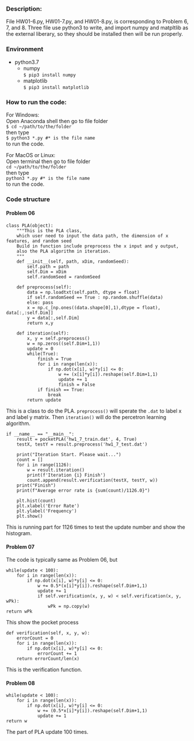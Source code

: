 ### Description:

File HW01-6.py, HW01-7.py, and HW01-8.py, is corresponding to Problem 6, 7, and 8. Three file use python3 to write, and import numpy and matpltlib as the external liberary, so they should be installed then will be run properly.

### Environment

+ python3.7
	+ numpy  
	`$ pip3 install numpy`	
	+ matplotlib  
	`$ pip3 install matplotlib`

### How to run the code:

For Windows:  
Open Anaconda shell then go to file folder  
`$ cd ~/path/to/the/folder`  
then type  
`$ python3 *.py #* is the file name`  
to run the code.  

For MacOS or Linux:   
Open terminal then go to file folder   
`cd ~/path/to/the/folder`  
then type  
`python3 *.py #* is the file name`  
to run the code.   


### Code structure
#### Problem 06
```
class PLA(object):
	"""This is the PLA class, 
	which user need to input the data path, the dimension of x features, and random seed
	Build in function include preprocess the x input and y output,
	also the PLA algorithm in iteration. 
	"""
	def __init__(self, path, xDim, randomSeed):
		self.path = path
		self.Dim = xDim
		self.randomSeed = randomSeed

	def preprocess(self):
		data = np.loadtxt(self.path, dtype = float)
		if self.randomSeed == True : np.random.shuffle(data) 
		else: pass
		x = np.c_[np.ones((data.shape[0],1),dtype = float), data[:,:self.Dim]]
		y = data[:,self.Dim]
		return x,y

	def iteration(self):
		x, y = self.preprocess()
		w = np.zeros((self.Dim+1,1))
		update = 0
		while(True):
			finish = True
			for i in range(len(x)):
				if np.dot(x[i], w)*y[i] <= 0:
					w += (x[i]*y[i]).reshape(self.Dim+1,1)
					update += 1
					finish = False
			if finish == True:
				break
		return update
```
This is a class to do the PLA. `preprocess()` will sperate the `.dat` to label x and label y matrix. Then `iteration()` will do the percetron learning algorithm.
``` 
if __name__ == "__main__":	
	result = pocketPLA('hw1_7_train.dat', 4, True)
	testX, testY = result.preprocess('hw1_7_test.dat')

	print("Iteration Start. Please wait...")
	count = []
	for i in range(1126):
		w = result.iteration()
		print(f'Iteration {i} Finish')
		count.append(result.verification(testX, testY, w))
	print("Finish")
	print(f"Average error rate is {sum(count)/1126.0}")

	plt.hist(count)
	plt.xlabel('Error Rate')
	plt.ylabel('Frequency')
	plt.show()
```
This is running part for 1126 times to test the update number and show the histogram.
#### Problem 07
The code is typically same as Problem 06, but
```
while(update < 100):
	for i in range(len(x)):
		if np.dot(x[i], w)*y[i] <= 0:
			w += 0.5*(x[i]*y[i]).reshape(self.Dim+1,1)
			update += 1
			if self.verification(x, y, w) < self.verification(x, y, wPk):
				wPk = np.copy(w)
return wPk
```
This show the pocket process
```
def verification(self, x, y, w):
	errorCount = 0
	for i in range(len(x)):
		if np.dot(x[i], w)*y[i] <= 0:
			errorCount += 1
	return errorCount/len(x)
```
This is the verification function.
#### Problem 08
```
while(update < 100):
	for i in range(len(x)):
		if np.dot(x[i], w)*y[i] <= 0:
			w += (0.5*x[i]*y[i]).reshape(self.Dim+1,1)
			update += 1
return w
```
The part of PLA update 100 times.
